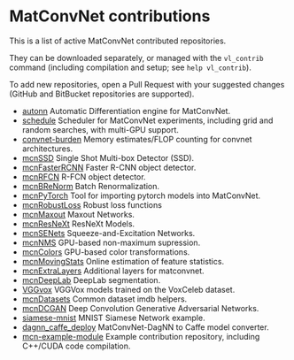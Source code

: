 # MatConvNet contributions

This is a list of active MatConvNet contributed repositories.

They can be downloaded separately, or managed with the `vl_contrib` command (including compilation and setup; see `help vl_contrib`).

To add new repositories, open a Pull Request with your suggested changes (GitHub and BitBucket repositories are supported).

* [autonn](https://github.com/vlfeat/autonn) Automatic Differentiation engine for MatConvNet.
* [schedule](https://github.com/jotaf98/schedule)  Scheduler for MatConvNet experiments, including grid and random searches, with multi-GPU support.
* [convnet-burden](https://github.com/albanie/convnet-burden) Memory estimates/FLOP counting for convnet architectures.
* [mcnSSD](https://github.com/albanie/mcnSSD) Single Shot Multi-box Detector (SSD).
* [mcnFasterRCNN](https://github.com/albanie/mcnFasterRCNN) Faster R-CNN object detector.
* [mcnRFCN](https://github.com/albanie/mcnRFCN) R-FCN object detector.
* [mcnBReNorm](https://github.com/albanie/mcnBReNorm) Batch Renormalization.
* [mcnPyTorch](https://github.com/albanie/mcnPyTorch) Tool for importing pytorch models into MatConvNet.
* [mcnRobustLoss](https://github.com/albanie/mcnRobustLoss) Robust loss functions
* [mcnMaxout](https://github.com/albanie/mcnMaxout) Maxout Networks.
* [mcnResNeXt](https://github.com/albanie/mcnResNeXt) ResNeXt Models.
* [mcnSENets](https://github.com/albanie/mcnSENets) Squeeze-and-Excitation Networks.
* [mcnNMS](https://github.com/albanie/mcnNMS) GPU-based non-maximum supression.
* [mcnColors](https://github.com/albanie/mcnColors) GPU-based color transformations.
* [mcnMovingStats](https://github.com/albanie/mcnMovingStats) Online estimation of feature statistics.
* [mcnExtraLayers](https://github.com/albanie/mcnExtraLayers) Additional layers for matconvnet.
* [mcnDeepLab](https://github.com/albanie/mcnDeepLab) DeepLab segmentation.
* [VGGvox](https://github.com/a-nagrani/VGGVox) VGGVox models trained on the VoxCeleb dataset.
* [mcnDatasets](https://github.com/albanie/mcnDatasets) Common dataset imdb helpers.
* [mcnDCGAN](https://github.com/hbilen/mcnDCGAN) Deep Convolution Generative Adversarial Networks.
* [siamese-mnist](https://github.com/lenck/siamese-mnist) MNIST Siamese Network example.
* [dagnn_caffe_deploy](https://github.com/ecoto/dagnn_caffe_deploy) MatConvNet-DagNN to Caffe model converter.
* [mcn-example-module](https://github.com/lenck/mcn-example-module) Example contribution repository, including C++/CUDA code compilation.
